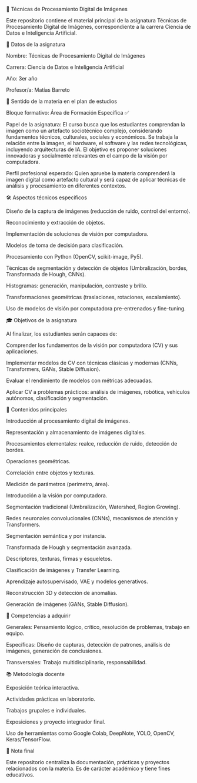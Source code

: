 📘 Técnicas de Procesamiento Digital de Imágenes

Este repositorio contiene el material principal de la asignatura Técnicas de Procesamiento Digital de Imágenes, correspondiente a la carrera Ciencia de Datos e Inteligencia Artificial.

📂 Datos de la asignatura

Nombre: Técnicas de Procesamiento Digital de Imágenes

Carrera: Ciencia de Datos e Inteligencia Artificial

Año: 3er año

Profesor/a: Matías Barreto

🎯 Sentido de la materia en el plan de estudios

Bloque formativo: Área de Formación Específica ✅

Papel de la asignatura: El curso busca que los estudiantes comprendan la imagen como un artefacto sociotécnico complejo, considerando fundamentos técnicos, culturales, sociales y económicos. Se trabaja la relación entre la imagen, el hardware, el software y las redes tecnológicas, incluyendo arquitecturas de IA. El objetivo es proponer soluciones innovadoras y socialmente relevantes en el campo de la visión por computadora.

Perfil profesional esperado: Quien apruebe la materia comprenderá la imagen digital como artefacto cultural y será capaz de aplicar técnicas de análisis y procesamiento en diferentes contextos.

🛠️ Aspectos técnicos específicos

Diseño de la captura de imágenes (reducción de ruido, control del entorno).

Reconocimiento y extracción de objetos.

Implementación de soluciones de visión por computadora.

Modelos de toma de decisión para clasificación.

Procesamiento con Python (OpenCV, scikit-image, Py5).

Técnicas de segmentación y detección de objetos (Umbralización, bordes, Transformada de Hough, CNNs).

Histogramas: generación, manipulación, contraste y brillo.

Transformaciones geométricas (traslaciones, rotaciones, escalamiento).

Uso de modelos de visión por computadora pre-entrenados y fine-tuning.

🎓 Objetivos de la asignatura

Al finalizar, los estudiantes serán capaces de:

Comprender los fundamentos de la visión por computadora (CV) y sus aplicaciones.

Implementar modelos de CV con técnicas clásicas y modernas (CNNs, Transformers, GANs, Stable Diffusion).

Evaluar el rendimiento de modelos con métricas adecuadas.

Aplicar CV a problemas prácticos: análisis de imágenes, robótica, vehículos autónomos, clasificación y segmentación.

📑 Contenidos principales

Introducción al procesamiento digital de imágenes.

Representación y almacenamiento de imágenes digitales.

Procesamientos elementales: realce, reducción de ruido, detección de bordes.

Operaciones geométricas.

Correlación entre objetos y texturas.

Medición de parámetros (perímetro, área).

Introducción a la visión por computadora.

Segmentación tradicional (Umbralización, Watershed, Region Growing).

Redes neuronales convolucionales (CNNs), mecanismos de atención y Transformers.

Segmentación semántica y por instancia.

Transformada de Hough y segmentación avanzada.

Descriptores, texturas, firmas y esqueletos.

Clasificación de imágenes y Transfer Learning.

Aprendizaje autosupervisado, VAE y modelos generativos.

Reconstrucción 3D y detección de anomalías.

Generación de imágenes (GANs, Stable Diffusion).

🧩 Competencias a adquirir

Generales: Pensamiento lógico, crítico, resolución de problemas, trabajo en equipo.

Específicas: Diseño de capturas, detección de patrones, análisis de imágenes, generación de conclusiones.

Transversales: Trabajo multidisciplinario, responsabilidad.

📚 Metodología docente

Exposición teórica interactiva.

Actividades prácticas en laboratorio.

Trabajos grupales e individuales.

Exposiciones y proyecto integrador final.

Uso de herramientas como Google Colab, DeepNote, YOLO, OpenCV, Keras/TensorFlow.

📝 Nota final

Este repositorio centraliza la documentación, prácticas y proyectos relacionados con la materia. Es de carácter académico y tiene fines educativos.